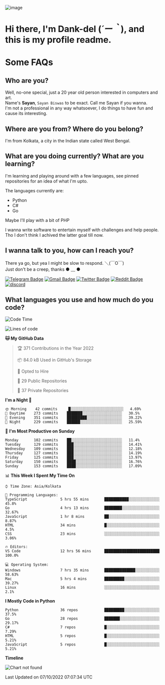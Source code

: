 ![image](https://user-images.githubusercontent.com/63096193/125182844-29f20800-e22f-11eb-8dc9-b0f2d29647bb.png)

# **Hi there, I'm Dank-del (*´ー｀*), and this is my profile readme.**
<!--  [![Profile views](https://gpvc.arturio.dev/dank-del)](https://github.com/dank-del) -->
# Some FAQs

## **Who are you?**

Well, no-one special, just a 20 year old person interested in computers and art. \
Name's **Sayan**, `Sayan Biswas` to be exact. Call me Sayan if you wanna. \
I'm not a professional in any way whatsoever, I do things to have fun and cause its interesting.

## **Where are you from? Where do you belong?**

I'm from Kolkata, a city in the Indian state called West Bengal.

## **What are you doing currently? What are you learning?**

I'm learning and playing around with a few languages, see pinned repositories for an idea of what I'm upto.

The languages currently are:

- Python
- C#
- Go

Maybe I'll play with a bit of PHP

I wanna write software to entertain myself with challenges and help people. \
Tho I don't think I achived the latter goal till now.

<!--## **Eww, I see a weeb profile.**

Can't help it, it's the best way to hide my face on this account
> Why do people hate weebs .-.

## **Cool, what more interests you?**

My interests are quite, weird. They're scattered all over the place. \
I've been fascinated by music and have studied it since the age of 6, I've performed on stage and on air but yeah now I've been away from that. I specialize in key instruments. \
Another thing that interests me is Media Production, aka, working with audio, video and broadcasting media.

> I just like art in general. also feeds the reason of me being obsessed with Japanese drawings (⋟ ﹏ ⋞)-->

## **I wanna talk to you, how can I reach you?**

There ya go, but yea I might be slow to respond. ＼(￣O￣) \
Just don't be a creep, thanks ● ﹏ ●

[![Telegram Badge](https://img.shields.io/badge/-dank_as_fuck-1ca0f1?style=flat-square&logo=telegram&logoColor=white&link=https://t.me/dank_as_fuck)](https://t.me/dank_as_fuck)
[![Gmail Badge](https://img.shields.io/badge/-sayan@asia.com-c14438?style=flat-square&logo=Gmail&logoColor=white&link=mailto:sayan@asia.com)](mailto:sayan@asia.com)
[![Twitter Badge](https://img.shields.io/twitter/follow/TheDankDel?style=social)](https://twitter.com/TheDankDel)
[![Reddit Badge](https://img.shields.io/reddit/user-karma/combined/dank_as_fuck_?style=social)](https://www.reddit.com/user/dank_as_fuck_/)
[![discord](https://discord-md-badge.vercel.app/api/shield/506536929152466945?style=social)](https://discordapp.com/users/506536929152466945)

## **What languages you use and how much do you code?**

<!--START_SECTION:waka-->
![Code Time](http://img.shields.io/badge/Code%20Time-809%20hrs%203%20mins-blue)

![Lines of code](https://img.shields.io/badge/From%20Hello%20World%20I%27ve%20Written-961%20Thousand%20lines%20of%20code-blue)

**🐱 My GitHub Data** 

> 🏆 371 Contributions in the Year 2022
 > 
> 📦 84.0 kB Used in GitHub's Storage 
 > 
> 💼 Opted to Hire
 > 
> 📜 29 Public Repositories 
 > 
> 🔑 37 Private Repositories  
 > 
**I'm a Night 🦉** 

```text
🌞 Morning    42 commits     █░░░░░░░░░░░░░░░░░░░░░░░░   4.69% 
🌆 Daytime    273 commits    ███████░░░░░░░░░░░░░░░░░░   30.5% 
🌃 Evening    351 commits    █████████░░░░░░░░░░░░░░░░   39.22% 
🌙 Night      229 commits    ██████░░░░░░░░░░░░░░░░░░░   25.59%

```
📅 **I'm Most Productive on Sunday** 

```text
Monday       102 commits    ██░░░░░░░░░░░░░░░░░░░░░░░   11.4% 
Tuesday      129 commits    ███░░░░░░░░░░░░░░░░░░░░░░   14.41% 
Wednesday    109 commits    ███░░░░░░░░░░░░░░░░░░░░░░   12.18% 
Thursday     127 commits    ███░░░░░░░░░░░░░░░░░░░░░░   14.19% 
Friday       125 commits    ███░░░░░░░░░░░░░░░░░░░░░░   13.97% 
Saturday     150 commits    ████░░░░░░░░░░░░░░░░░░░░░   16.76% 
Sunday       153 commits    ████░░░░░░░░░░░░░░░░░░░░░   17.09%

```


📊 **This Week I Spent My Time On** 

```text
⌚︎ Time Zone: Asia/Kolkata

💬 Programming Languages: 
TypeScript               5 hrs 55 mins       ███████████░░░░░░░░░░░░░░   45.8% 
Go                       4 hrs 13 mins       ████████░░░░░░░░░░░░░░░░░   32.67% 
JavaScript               1 hr 8 mins         ██░░░░░░░░░░░░░░░░░░░░░░░   8.87% 
HTML                     34 mins             █░░░░░░░░░░░░░░░░░░░░░░░░   4.5% 
CSS                      23 mins             ░░░░░░░░░░░░░░░░░░░░░░░░░   3.06%

🔥 Editors: 
VS Code                  12 hrs 56 mins      █████████████████████████   100.0%

💻 Operating System: 
Windows                  7 hrs 35 mins       ██████████████░░░░░░░░░░░   58.63% 
Mac                      5 hrs 4 mins        █████████░░░░░░░░░░░░░░░░   39.27% 
Linux                    16 mins             ░░░░░░░░░░░░░░░░░░░░░░░░░   2.1%

```

**I Mostly Code in Python** 

```text
Python                   36 repos            █████████░░░░░░░░░░░░░░░░   37.5% 
Go                       28 repos            ███████░░░░░░░░░░░░░░░░░░   29.17% 
C#                       7 repos             █░░░░░░░░░░░░░░░░░░░░░░░░   7.29% 
HTML                     5 repos             █░░░░░░░░░░░░░░░░░░░░░░░░   5.21% 
JavaScript               5 repos             █░░░░░░░░░░░░░░░░░░░░░░░░   5.21%

```


**Timeline**

![Chart not found](https://raw.githubusercontent.com/Dank-del/Dank-del/main/charts/bar_graph.png) 


 Last Updated on 07/10/2022 07:07:34 UTC
<!--END_SECTION:waka-->

<!--## **Can I stalk your spotify?**

Um sure.

![OwO Spotify](https://spotify-recently-played-readme.vercel.app/api?user=31fdrsslnr7nvq4ytqwtw7c4rxfm&count=5)-->
